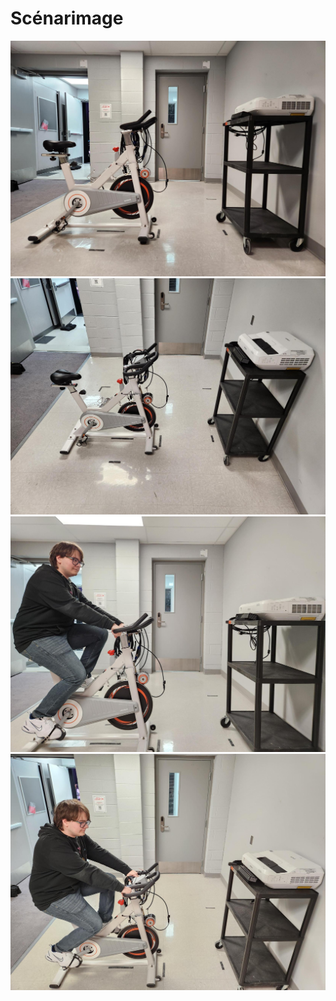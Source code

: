 # Scénarimage
<!-- Ici mettre tous les documents et références associés au scénarimage  -->
 ![Image](../img_intention/sceranimage_00.jpg)
 ![Image](../img_intention/sceranimage_01.jpg)
 ![Image](../img_intention/sceranimage_02.jpg)
 ![Image](../img_intention/sceranimage_03.jpg)
